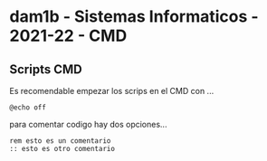 # dam1b - Sistemas Informaticos - 2021-22 - CMD

## Scripts CMD 
Es recomendable empezar los scrips en el CMD con ...
```batch
@echo off
```

para comentar codigo hay dos opciones...
```batch
rem esto es un comentario 
:: esto es otro comentario
```
